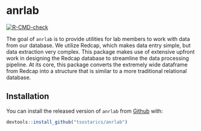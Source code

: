 
# anrlab

<!-- badges: start -->
[![R-CMD-check](https://github.com/tsostarics/anrlab/workflows/R-CMD-check/badge.svg)](https://github.com/tsostarics/anrlab/actions)
<!-- badges: end -->

The goal of `anrlab` is to provide utilities for lab members to work with data 
from our database. We utilize Redcap, which makes data entry simple, but data 
extraction very complex. This package makes use of extensive upfront work in
designing the Redcap database to streamline the data processing pipeline. At its
core, this package converts the extremely wide dataframe from Redcap into a
structure that is similar to a more traditional relational database.

## Installation

You can install the released version of `anrlab` from [Github](https://github.com/tsostarics/anrlab) with:

``` r
devtools::install_github("tsostarics/anrlab")
```


